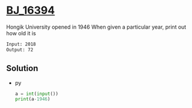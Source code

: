 # [BJ_16394](https://acmicpc.net/problem/16394)

Hongik University opened in 1946
When given a particular year, print out how old it is

```txt
Input: 2018
Output: 72
```

## Solution

* py

  ```py
  a = int(input())
  print(a-1946)
  ```

